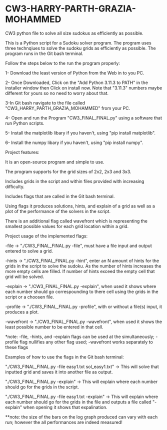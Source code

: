 # CW3-HARRY-PARTH-GRAZIA-MOHAMMED
CW3 python file to solve all size sudokus as efficiently as possible.

This is a Python script for a Sudoku solver program. The program uses three technqiues to solve the sudoku grids as efficiently as possible. The program runs in the Git bash terminal.

Follow the steps below to the run the program properly:

1- Download the least version of Python from the Web in to you PC.

2- Once Downloaded, Click on the "Add Python 3.11.3 to PATH" in the installer window then Click on install now. Note that "3.11.3" numbers maybe different for yours so no need to worry about that.

3-In Git bash navigate to the file called "CW3_HARRY_PARTH_GRAZIA_MOHAMMED" from your PC.

4- Open and run the Program "CW3_FINAL_FINAL.py" using a software that run Python scripts.

5- Install the matplotlib libary if you haven't, using "pip install matplotlib".

6- Install the numpy libary if you haven't, using "pip install numpy".



Project features:

It is an open-source program and simple to use.

The program supports for the grid sizes of 2x2, 2x3 and 3x3.

Includes grids in the script and within files provided with increasing difficulty.

Includes flags that are called in the Git bash terminal.

Using flags it produces solutions, hints, and explain of a grid as well as a plot of the performance of the solvers in the script.

There is an additional flag called wavefront which is representing the smallest possible values for each grid location within a grid.



Project usage of the implemented flags:

-file -> "./CW3_FINAL_FINAL.py -file", must have a file input and output entered to solve a grid.

-hints -> "./CW3_FINAL_FINAL.py -hint", enter an N amount of hints for the grids in the script to solve the sudoku. As the number of hints increases the more empty cells are filled. If number of hints exceed the empty cell that grid will be solved.

-explain -> "./CW3_FINAL_FINAL.py -explain", when used it shows where each number should go correspounding to there cell using the grids in the script or a choosen file.

-profile -> "./CW3_FINAL_FINAL.py -profile", with  or without a file(s) input, it produces a plot.

-wavefront -> "./CW3_FINAL_FINAL.py -wavefront", when used it shows the least possible number to be entered in that cell.

*note: -file, -hints, and -explain flags can be used at the simultaneously; -profile flag nullifies any other flag used; -wavefront works separately to these flags


Examples of how to use the flags in the Git bash terminal:

"./CW3_FINAL_FINAL.py -file easy1.txt sol_easy1.txt" -> This will solve that inputted grid and saves it into another file as output.

"./CW3_FINAL_FINAL.py -explain" -> This will explain where each number should go for the grids in the script.

"./CW3_FINAL_FINAL.py -file easy1.txt -explain" -> This will explain where each number should go for the grids in the file and outputs a file called "-explain" when opening it shows that expalination.

**note: the size of the bars on the log graph produced can vary with each run; however the all performances are indeed measured!
